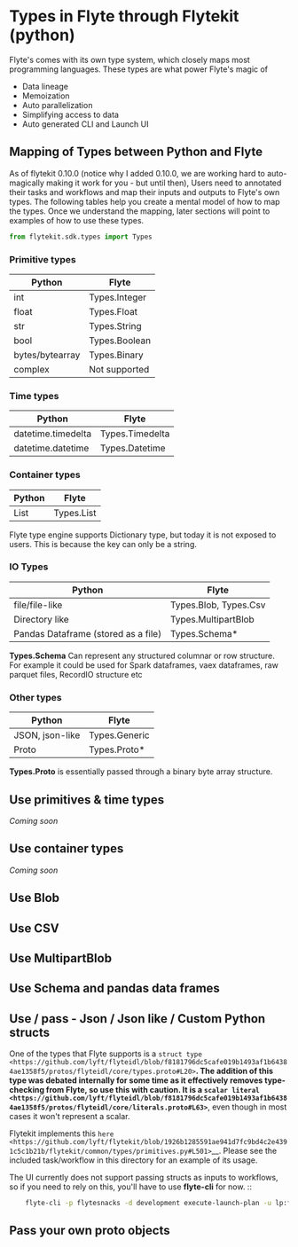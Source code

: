 # Types in Flyte through Flytekit (python)
Flyte's comes with its own type system, which closely maps most programming languages. These types are what power Flyte's magic of
 - Data lineage
 - Memoization
 - Auto parallelization
 - Simplifying access to data
 - Auto generated CLI and Launch UI

## Mapping of Types between Python and Flyte
As of flytekit 0.10.0 (notice why I added 0.10.0, we are working hard to auto-magically making it work for you - but until then), Users need to annotated their tasks and workflows and map their inputs and outputs to Flyte's own types. The following tables help you create a mental model of how to map the types. Once we understand the mapping, later sections will point to examples of how to use these types.

```python
from flytekit.sdk.types import Types
```

### Primitive types
| Python          | Flyte         |
|-----------------|---------------|
| int             | Types.Integer |
| float           | Types.Float   |
| str             | Types.String  |
| bool            | Types.Boolean |
| bytes/bytearray | Types.Binary  |
| complex         | Not supported |

### Time types
| Python             | Flyte           |
|--------------------|-----------------|
| datetime.timedelta | Types.Timedelta |
| datetime.datetime  | Types.Datetime  |

### Container types
| Python            | Flyte          |
|-------------------|----------------|
| List              | Types.List     |

Flyte type engine supports Dictionary type, but today it is not exposed to users. This is because the key can only be a string.

### IO Types
| Python                              | Flyte                 |
|-------------------------------------|-----------------------|
| file/file-like                      | Types.Blob, Types.Csv |
| Directory like                      | Types.MultipartBlob   |
| Pandas Dataframe (stored as a file) | Types.Schema*         |

**Types.Schema** Can represent any structured columnar or row structure. For example it could be used for Spark dataframes, vaex dataframes, raw parquet files, RecordIO structure etc

### Other types
| Python          | Flyte         |
|-----------------|---------------|
| JSON, json-like | Types.Generic |
| Proto           | Types.Proto*  |

**Types.Proto** is essentially passed through a binary byte array structure.

## Use primitives & time types
*Coming soon*

## Use container types
*Coming soon*

## Use Blob

## Use CSV

## Use MultipartBlob

## Use Schema and pandas data frames

## Use / pass - Json / Json like / Custom Python structs

One of the types that Flyte supports is a `struct type <https://github.com/lyft/flyteidl/blob/f8181796dc5cafe019b1493af1b64384ae1358f5/protos/flyteidl/core/types.proto#L20>`__.  The addition of this type was debated internally for some time as it effectively removes type-checking from Flyte, so use this with caution. It is a `scalar literal <https://github.com/lyft/flyteidl/blob/f8181796dc5cafe019b1493af1b64384ae1358f5/protos/flyteidl/core/literals.proto#L63>`__, even though in most cases it won't represent a scalar.

Flytekit implements this `here <https://github.com/lyft/flytekit/blob/1926b1285591ae941d7fc9bd4c2e4391c5c1b21b/flytekit/common/types/primitives.py#L501>`__.  Please see the included task/workflow in this directory for an example of its usage.

The UI currently does not support passing structs as inputs to workflows, so if you need to rely on this, you'll have to use **flyte-cli** for now. ::

```bash
    flyte-cli -p flytesnacks -d development execute-launch-plan -u lp:flytesnacks:development:workflows.recipe_3.tasks.GenericDemoWorkflow:477b61e4d9be818bbe6514500760053f4bc890db -r demo -- a='{"a": "hello", "b": "how are you", "c": ["array"], "d": {"nested": "value"}}'
```

## Pass your own proto objects